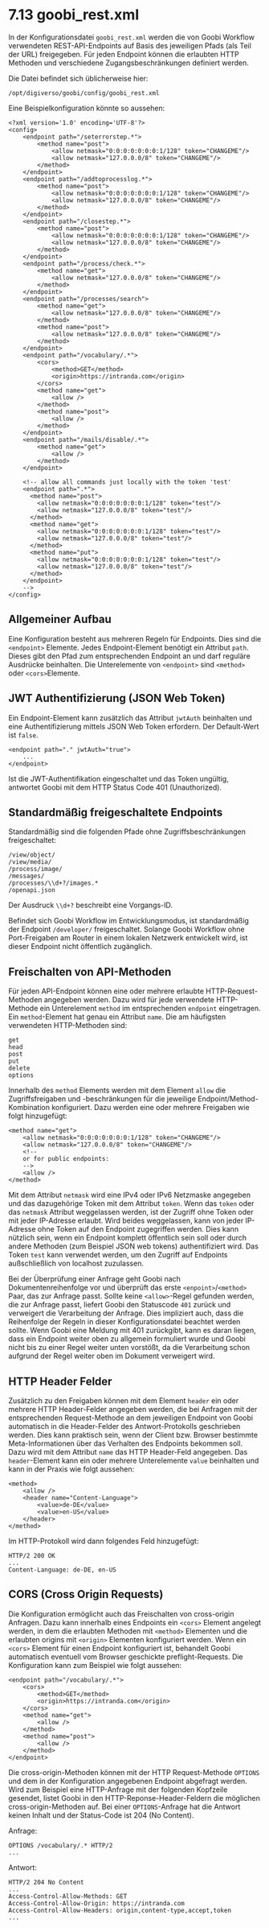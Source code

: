 # 7.13 goobi\_rest.xml

In der Konfigurationsdatei `goobi_rest.xml` werden die von Goobi Workflow verwendeten REST-API-Endpoints auf Basis des jeweiligen Pfads \(als Teil der URL\) freigegeben. Für jeden Endpoint können die erlaubten HTTP Methoden und verschiedene Zugangsbeschränkungen definiert werden.

Die Datei befindet sich üblicherweise hier:

```text
/opt/digiverso/goobi/config/goobi_rest.xml
```

Eine Beispielkonfiguration könnte so aussehen:

```markup
<?xml version='1.0' encoding='UTF-8'?>
<config>
    <endpoint path="/seterrorstep.*">
        <method name="post">
            <allow netmask="0:0:0:0:0:0:0:1/128" token="CHANGEME"/>
            <allow netmask="127.0.0.0/8" token="CHANGEME"/>
        </method>
    </endpoint>
    <endpoint path="/addtoprocesslog.*">
        <method name="post">
            <allow netmask="0:0:0:0:0:0:0:1/128" token="CHANGEME"/>
            <allow netmask="127.0.0.0/8" token="CHANGEME"/>
        </method>
    </endpoint>
    <endpoint path="/closestep.*">
        <method name="post">
            <allow netmask="0:0:0:0:0:0:0:1/128" token="CHANGEME"/>
            <allow netmask="127.0.0.0/8" token="CHANGEME"/>
        </method>
    </endpoint>
    <endpoint path="/process/check.*">
        <method name="get">
            <allow netmask="127.0.0.0/8" token="CHANGEME"/>
        </method>
    </endpoint>
    <endpoint path="/processes/search">
        <method name="get">
            <allow netmask="127.0.0.0/8" token="CHANGEME"/>
        </method>
        <method name="post">
            <allow netmask="127.0.0.0/8" token="CHANGEME"/>
        </method>
    </endpoint>
    <endpoint path="/vocabulary/.*">
        <cors>
            <method>GET</method>
            <origin>https://intranda.com</origin>               
        </cors>
        <method name="get">
            <allow />
        </method>
        <method name="post">
            <allow />
        </method>
    </endpoint>
    <endpoint path="/mails/disable/.*">
        <method name="get">
            <allow />
        </method>
    </endpoint>

    <!-- allow all commands just locally with the token 'test'
    <endpoint path=".*">
      <method name="post">
        <allow netmask="0:0:0:0:0:0:0:1/128" token="test"/>
        <allow netmask="127.0.0.0/8" token="test"/>
      </method>
      <method name="get">
        <allow netmask="0:0:0:0:0:0:0:1/128" token="test"/>
        <allow netmask="127.0.0.0/8" token="test"/>
      </method>
      <method name="put">
        <allow netmask="0:0:0:0:0:0:0:1/128" token="test"/>
        <allow netmask="127.0.0.0/8" token="test"/>
      </method>
    </endpoint>
    -->
</config>
```

## Allgemeiner Aufbau

Eine Konfiguration besteht aus mehreren Regeln für Endpoints. Dies sind die `<endpoint>` Elemente. Jedes Endpoint-Element benötigt ein Attribut `path`. Dieses gibt den Pfad zum entsprechenden Endpoint an und darf reguläre Ausdrücke beinhalten. Die Unterelemente von `<endpoint>` sind `<method>` oder `<cors>`Elemente.

## JWT Authentifizierung \(JSON Web Token\)

Ein Endpoint-Element kann zusätzlich das Attribut `jwtAuth` beinhalten und eine Authentifizierung mittels JSON Web Token erfordern. Der Default-Wert ist `false`.

```markup
<endpoint path="." jwtAuth="true">
    ...
</endpoint>
```

Ist die JWT-Authentifikation eingeschaltet und das Token ungültig, antwortet Goobi mit dem HTTP Status Code 401 \(Unauthorized\).

## Standardmäßig freigeschaltete Endpoints

Standardmäßig sind die folgenden Pfade ohne Zugriffsbeschränkungen freigeschaltet:

```
/view/object/
/view/media/
/process/image/
/messages/
/processes/\\d+?/images.*
/openapi.json
```

<!---
In dem Ausdruck für die Vorgangs-ID muss genau ein Backslash in der GUI zu sehen sein. Dieses escaped das 'd'.
-->

Der Ausdruck `\\d+?` beschreibt eine Vorgangs-ID.

Befindet sich Goobi Workflow im Entwicklungsmodus, ist standardmäßig der Endpoint `/developer/` freigeschaltet. Solange Goobi Workflow ohne Port-Freigaben am Router in einem lokalen Netzwerk entwickelt wird, ist dieser Endpoint nicht öffentlich zugänglich.

## Freischalten von API-Methoden

Für jeden API-Endpoint können eine oder mehrere erlaubte HTTP-Request-Methoden angegeben werden. Dazu wird für jede verwendete HTTP-Methode ein Unterelement `method` im entsprechenden `endpoint` eingetragen. Ein `method`-Element hat genau ein Attribut `name`. Die am häufigsten verwendeten HTTP-Methoden sind:

```
get
head
post
put
delete
options
```

Innerhalb des `method` Elements werden mit dem Element `allow` die Zugriffsfreigaben und -beschränkungen für die jeweilige Endpoint/Method-Kombination konfiguriert. Dazu werden eine oder mehrere Freigaben wie folgt hinzugefügt:

```markup
<method name="get">
    <allow netmask="0:0:0:0:0:0:0:1/128" token="CHANGEME"/>
    <allow netmask="127.0.0.0/8" token="CHANGEME"/>
    <!--
    or for public endpoints:
    -->
    <allow />
</method>
```

Mit dem Attribut `netmask` wird eine IPv4 oder IPv6 Netzmaske angegeben und das dazugehörige Token mit dem Attribut `token`. Wenn das `token` oder das `netmask` Attribut weggelassen werden, ist der Zugriff ohne Token oder mit jeder IP-Adresse erlaubt. Wird beides weggelassen, kann von jeder IP-Adresse ohne Token auf den Endpoint zugegriffen werden. Dies kann nützlich sein, wenn ein Endpoint komplett öffentlich sein soll oder durch andere Methoden \(zum Beispiel JSON web tokens\) authentifiziert wird. Das Token `test` kann verwendet werden, um den Zugriff auf Endpoints außschließlich von localhost zuzulassen.

Bei der Überprüfung einer Anfrage geht Goobi nach Dokumentenreihenfolge vor und überprüft das erste `<enpoint>`/`<method>` Paar, das zur Anfrage passt. Sollte keine `<allow>`-Regel gefunden werden, die zur Anfrage passt, liefert Goobi den Statuscode `401` zurück und verweigert die Verarbeitung der Anfrage. Dies impliziert auch, dass die Reihenfolge der Regeln in dieser Konfigurationsdatei beachtet werden sollte. Wenn Goobi eine Meldung mit 401 zurückgibt, kann es daran liegen, dass ein Endpoint weiter oben zu allgemein formuliert wurde und Goobi nicht bis zu einer Regel weiter unten vorstößt, da die Verarbeitung schon aufgrund der Regel weiter oben im Dokument verweigert wird.

## HTTP Header Felder

Zusätzlich zu den Freigaben können mit dem Element `header` ein oder mehrere HTTP Header-Felder angegeben werden, die bei Anfragen mit der entsprechenden Request-Methode an dem jeweiligen Endpoint von Goobi automatisch in die Header-Felder des Antwort-Protokolls geschrieben werden. Dies kann praktisch sein, wenn der Client bzw. Browser bestimmte Meta-Informationen über das Verhalten des Endpoints bekommen soll. Dazu wird mit dem Attribut `name` das HTTP Header-Feld angegeben. Das `header`-Element kann ein oder mehrere Unterelemente `value` beinhalten und kann in der Praxis wie folgt aussehen:

```markup
<method>
    <allow />
    <header name="Content-Language">
    	<value>de-DE</value>
    	<value>en-US</value>
    </header>
</method>
```

Im HTTP-Protokoll wird dann folgendes Feld hinzugefügt:

```
HTTP/2 200 OK
...
Content-Language: de-DE, en-US
```

## CORS \(Cross Origin Requests\)

Die Konfiguration ermöglicht auch das Freischalten von cross-origin Anfragen. Dazu kann innerhalb eines Endpoints ein `<cors>` Element angelegt werden, in dem die erlaubten Methoden mit `<method>` Elementen und die erlaubten origins mit `<origin>` Elementen konfiguriert werden. Wenn ein `<cors>` Element für einen Endpoint konfiguriert ist, behandelt Goobi automatisch eventuell vom Browser geschickte preflight-Requests. Die Konfiguration kann zum Beispiel wie folgt aussehen:

```markup
<endpoint path="/vocabulary/.*">
    <cors>
        <method>GET</method>
        <origin>https://intranda.com</origin>               
    </cors>
    <method name="get">
        <allow />
    </method>
    <method name="post">
        <allow />
    </method>
</endpoint>
```

Die cross-origin-Methoden können mit der HTTP Request-Methode `OPTIONS` und dem in der Konfiguration angegebenen Endpoint abgefragt werden. Wird zum Beispiel eine HTTP-Anfrage mit der folgenden Kopfzeile gesendet, listet Goobi in den HTTP-Reponse-Header-Feldern die möglichen cross-origin-Methoden auf. Bei einer `OPTIONS`-Anfrage hat die Antwort keinen Inhalt und der Status-Code ist 204 \(No Content\).

Anfrage:
```
OPTIONS /vocabulary/.* HTTP/2
...
```

Antwort:
```
HTTP/2 204 No Content
...
Access-Control-Allow-Methods: GET
Access-Control-Allow-Origin: https://intranda.com
Access-Control-Allow-Headers: origin,content-type,accept,token
...
```
